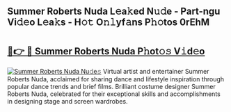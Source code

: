 ## Summer Roberts Nuda L𝚎a𝚔ed N𝚞𝚍e - Part-ngu Vi𝚍𝚎o L𝚎a𝚔s - H𝚘𝚝 O𝚗𝚕yf𝚊ns P𝚑𝚘tos 0rEhM

# <h2><a href="http://kf13rqw.oniu.top/?m=Summer+Roberts+Nuda">🔗👉 🔴 Summer Roberts Nuda P𝚑ot𝚘𝚜 V𝚒d𝚎o</a></h2>

[![Summer Roberts Nuda Nu𝚍e𝚜](https://i.imgur.com/0qMVB7G.gif)](http://kf13rqw.oniu.top/?m=Summer+Roberts+Nuda)
Virtual artist and entertainer Summer Roberts Nuda, acclaimed for sharing dance and lifestyle inspiration through popular dance trends and brief films. Brilliant costume designer Summer Roberts Nuda, celebrated for their exceptional skills and accomplishments in designing stage and screen wardrobes.  
